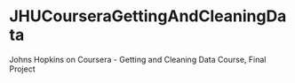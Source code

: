 # JHUCourseraGettingAndCleaningData
Johns Hopkins on Coursera - Getting and Cleaning Data Course, Final Project
